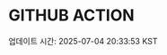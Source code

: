# GITHUB ACTION
  <!-- START_UPDATED_TIME -->
  업데이트 시간: 2025-07-04 20:33:53 KST
  <!-- END_UPDATED_TIME -->
